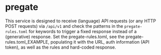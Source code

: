 # pregate

This service is designed to receive (language) API requests (or any HTTP POST requests) via `/api/v1` and check the patterns in the `pregate-rules.toml` for keywords to trigger a fixed response instead of a (generative) response. Set the pregate-rules.toml, see the pregate-rules.toml_EXAMPLE, populating it with the URL, auth information (API token), as well as the rules and hard-coded response.

